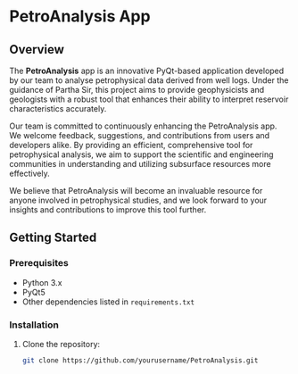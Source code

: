 # PetroAnalysis App

## Overview

The **PetroAnalysis** app is an innovative PyQt-based application developed by our team to analyse petrophysical data derived from well logs. Under the guidance of Partha Sir, this project aims to provide geophysicists and geologists with a robust tool that enhances their ability to interpret reservoir characteristics accurately.

Our team is committed to continuously enhancing the PetroAnalysis app. We welcome feedback, suggestions, and contributions from users and developers alike. By providing an efficient, comprehensive tool for petrophysical analysis, we aim to support the scientific and engineering communities in understanding and utilizing subsurface resources more effectively.

We believe that PetroAnalysis will become an invaluable resource for anyone involved in petrophysical studies, and we look forward to your insights and contributions to improve this tool further.

## Getting Started

### Prerequisites

- Python 3.x
- PyQt5
- Other dependencies listed in `requirements.txt`

### Installation

1. Clone the repository:
   ```bash
   git clone https://github.com/yourusername/PetroAnalysis.git
